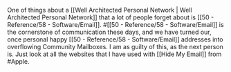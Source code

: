 One of things about a [[Well Architected Personal Network |  Well Architected Personal Network]] that a lot of people forget about is [[50 - Reference/58 - Software/Email]]. #[[50 - Reference/58 - Software/Email]] is the cornerstone of communication these days, and we have turned our, once personal happy [[50 - Reference/58 - Software/Email]] addresses into overflowing Community Mailboxes. I am as guilty of this, as the next person is.  Just look at all the websites that I have used with [[Hide My Email]] from #Apple.
